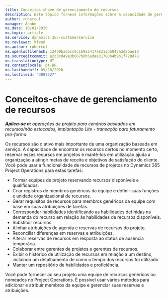 ```yaml
---
title: Conceitos-chave de gerenciamento de recursos
description: Este tópico fornece informações sobre a capacidade de gerenciamento de recursos no Microsoft Dynamics Project Operations.
author: ruhercul
manager: Annbe
ms.date: 10/01/2020
ms.topic: article
ms.service: dynamics-365-customerservice
ms.reviewer: kfend
ms.author: ruhercul
ms.openlocfilehash: 124d9bad5cc0c16955417a8213db047a2d8bae1d
ms.sourcegitcommit: a2c3cd49a3b667b8b5edaa31788b4b9b1f728d78
ms.translationtype: HT
ms.contentlocale: pt-BR
ms.lasthandoff: 09/28/2020
ms.locfileid: "3897527"
---
```

# <a name="resource-management-key-concepts"></a>Conceitos-chave de gerenciamento de recursos

_**Aplica-se a:** operações de projeto para cenários baseados em recursos/não estocados, implantação Lite - transação para faturamento pró-forma_

Os recursos são o ativo mais importante de uma organização baseada em serviço. A capacidade de encontrar os recursos certos no momento certo, reservar esses recursos em projetos e mantê-los em utilização ajuda a organização a atingir metas de receita e objetivos de satisfação do cliente. Você pode usar a funcionalidade de recursos de projetos no Dynamics 365 Project Operations para estas tarefas:

- Formar equipes de projeto reservando recursos disponíveis e qualificados.
- Criar registros de membros genéricos da equipe e definir suas funções e unidade organizacional de recursos.
- Gerar requisitos de recursos para membros genéricos da equipe com base em suas atribuições de tarefas.
- Corresponder habilidades identificando as habilidades definidas na demanda do recurso em relação às habilidades de recursos disponíveis.
- Substituir recursos.
- Alinhar atribuições de agenda e reservas de recursos do projeto.
- Reconciliar diferenças em reservas e atribuições.
- Alterar reservas de recursos em resposta ao status de ausência temporária.
- Colaborar entre gerentes de projetos e gerentes de recursos.
- Exibir o histórico de utilização de recursos em relação a um destino, incluindo um detalhamento de como o tempo dos recursos foi utilizado.
- Manter um repositório de habilidades e proficiência.


Você pode fornecer ao seu projeto uma equipe de recursos genéricos ou nomeados no Project Operations. É possível usar vários métodos para adicionar e atribuir membros da equipe e gerenciar suas reservas e atribuições. 
